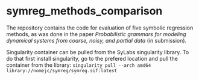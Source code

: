 # symreg_methods_comparison

The repository contains the code for evaluation of five symbolic regression methods, as was done in the paper _Probabilistic grammars for modeling dynamical systems from coarse, noisy, and partial data_ (in submission).

Singularity container can be pulled from the SyLabs singularity library. To do that first install singularity, go to the prefered location and pull the container from the library:
`singularity pull --arch amd64 library://nomejc/symreg/symreg.sif:latest`
